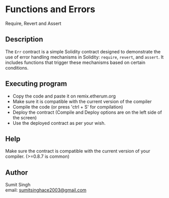 # Functions and Errors

Require, Revert and Assert

## Description

The `Err` contract is a simple Solidity contract designed to demonstrate the use of error handling mechanisms in Solidity: `require`, `revert`, and `assert`. It includes functions that trigger these mechanisms based on certain conditions.

## Executing program

* Copy the code and paste it on remix.etherum.org
* Make sure it is compatible with the current version of the compiler
* Compile the code (or press 'ctrl + S' for compilation)
* Deploy the contract (Compile and Deploy options are on the left side of the screen)
* Use the deployed contract as per your wish.

## Help

Make sure the contract is compatible with the current version of your compiler. (>=0.8.7 is common)

## Author

Sumit Singh  
email: sumitsinghace2003@gmail.com

